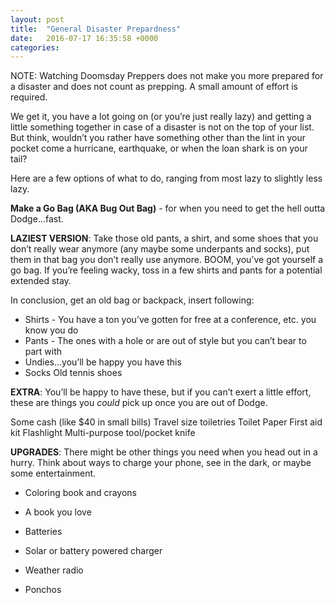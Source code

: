 ```yaml
---
layout: post
title:  "General Disaster Prepardness"
date:   2016-07-17 16:35:58 +0000
categories: 
---
```

NOTE: Watching Doomsday Preppers does not make you more prepared for a disaster and does not count as prepping. A small amount of effort is required. 

We get it, you have a lot going on (or you’re just really lazy) and getting a little something together in case of a disaster is not on the top of your list. But think, wouldn’t you rather have something other than the lint in your pocket come a hurricane, earthquake, or when the loan shark is on your tail? 



Here are a few options of what to do, ranging from most lazy to slightly less lazy. 

**Make a Go Bag (AKA Bug Out Bag)** - for when you need to get the hell outta Dodge…fast.

**LAZIEST VERSION**: Take those old pants, a shirt, and some shoes that you don’t really wear anymore (any maybe some underpants and socks), put them in that bag you don’t really use anymore. BOOM, you’ve got yourself a go bag. If you’re feeling wacky, toss in a few shirts and pants for a potential extended stay. 

In conclusion, get an old bag or backpack, insert following:

* Shirts - You have a ton you’ve gotten for free at a conference, etc. you know you do
* Pants - The ones with a hole or are out of style but you can’t bear to part with
* Undies…you’ll be happy you have this
* Socks
Old tennis shoes

**EXTRA**: You’ll be happy to have these, but if you can’t exert a little effort, these are things you *could* pick up once you are out of Dodge. 

Some cash (like $40 in small bills)
Travel size toiletries 
Toilet Paper
First aid kit
Flashlight
Multi-purpose tool/pocket knife


**UPGRADES**: There might be other things you need when you head out in a hurry. Think about ways to charge your phone, see in the dark, or maybe some entertainment. 

- Coloring book and crayons

- A book you love 

- Batteries

- Solar or battery powered charger 

- Weather radio

- Ponchos 
